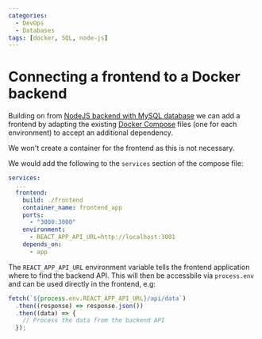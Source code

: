 ```yaml
---
categories:
  - DevOps
  - Databases
tags: [docker, SQL, node-js]
---
```


# Connecting a frontend to a Docker backend

Building on from
[NodeJS backend with MySQL database](Node_and_MySQL_db.md)
we can add a frontend by adapting the existing
[Docker Compose](Docker_Compose.md) files (one for each
environment) to accept an additional dependency.

We won't create a container for the frontend as this is not necessary.

We would add the following to the `services` section of the compose file:

```yml
services:
  ...
  frontend:
    build: ./frontend
    container_name: frontend_app
    ports:
      - "3000:3000"
    environment:
      - REACT_APP_API_URL=http://localhost:3001
    depends_on:
      - app
```

The `REACT_APP_API_URL` environment variable tells the frontend application
where to find the backend API. This will then be accessbile via `process.env`
and can be used directly in the frontend, e.g:

```js
fetch(`${process.env.REACT_APP_API_URL}/api/data`)
  .then((response) => response.json())
  .then((data) => {
    // Process the data from the backend API
  });
```

